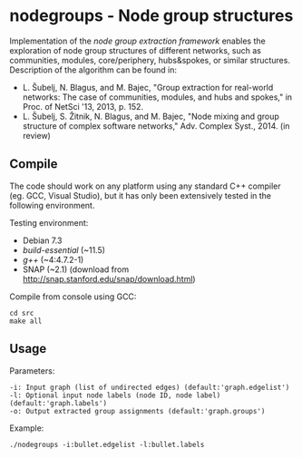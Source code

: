 nodegroups - Node group structures
==================================

Implementation of the *node group extraction framework* enables the exploration of node group structures of different networks, such as communities, modules, core/periphery, hubs&spokes, or similar structures. Description of the algorithm can be found in:

- L. Šubelj, N. Blagus, and M. Bajec, "Group extraction for real-world networks: The case of communities, modules, and hubs and spokes," in Proc. of NetSci '13, 2013, p. 152.
- L. Šubelj, S. Žitnik, N. Blagus, and M. Bajec, "Node mixing and group structure of complex software networks," Adv. Complex Syst., 2014. (in review)


Compile
-------

The code should work on any platform using any standard C++ compiler (eg. GCC, Visual Studio), but it has only been extensively tested in the following environment.

Testing environment:

- Debian 7.3
- *build-essential* (~11.5)
- *g++* (~4:4.7.2-1)
- SNAP (~2.1) (download from <http://snap.stanford.edu/snap/download.html>)

Compile from console using GCC:

    cd src
    make all


Usage
-----

Parameters:

    -i: Input graph (list of undirected edges) (default:'graph.edgelist')
    -l: Optional input node labels (node ID, node label)  (default:'graph.labels')
    -o: Output extracted group assignments (default:'graph.groups')

Example:

    ./nodegroups -i:bullet.edgelist -l:bullet.labels
